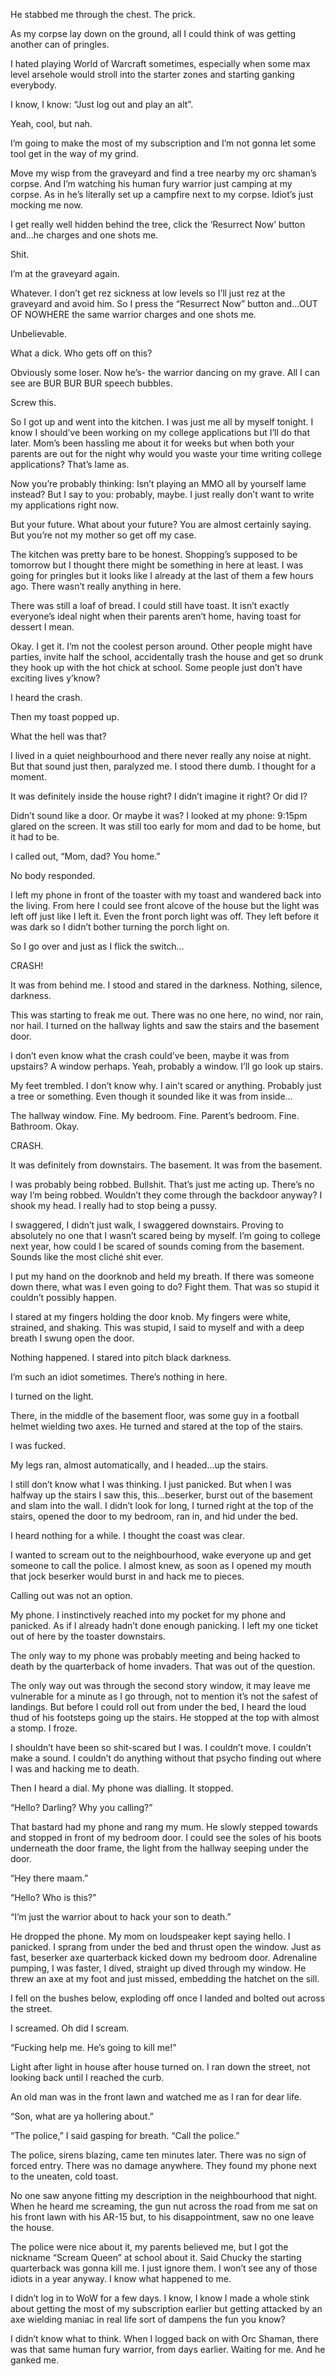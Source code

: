 He stabbed me through the chest. The prick.

As my corpse lay down on the ground, all I could think of was getting another can of pringles.

I hated playing World of Warcraft sometimes, especially when some max level arsehole would stroll into the starter zones and starting ganking everybody.

I know, I know: “Just log out and play an alt”.

Yeah, cool, but nah.

I’m going to make the most of my subscription and I’m not gonna let some tool get in the way of my grind.

Move my wisp from the graveyard and find a tree nearby my orc shaman’s corpse. And I’m watching his human fury warrior just camping at my corpse. As in he’s literally set up a campfire next to my corpse. Idiot’s just mocking me now.

I get really well hidden behind the tree, click the ‘Resurrect Now’ button and…he charges and one shots me.

Shit.

I’m at the graveyard again.

Whatever. I don’t get rez sickness at low levels so I’ll just rez at the graveyard and avoid him. So I press the “Resurrect Now” button and…OUT OF NOWHERE the same warrior charges and one shots me.

Unbelievable.

What a dick. Who gets off on this?

Obviously some loser. Now he’s- the warrior dancing on my grave. All I can see are BUR BUR BUR speech bubbles.

Screw this.

So I got up and went into the kitchen. I was just me all by myself tonight. I know I should’ve been working on my college applications but I’ll do that later. Mom’s been hassling me about it for weeks but when both your parents are out for the night why would you waste your time writing college applications? That’s lame as.

Now you’re probably thinking: Isn’t playing an MMO all by yourself lame instead? But I say to you: probably, maybe. I just really don’t want to write my applications right now.

But your future. What about your future? You are almost certainly saying. But you’re not my mother so get off my case.

The kitchen was pretty bare to be honest. Shopping’s supposed to be tomorrow but I thought there might be something in here at least. I was going for pringles but it looks like I already at the last of them a few hours ago. There wasn’t really anything in here.

There was still a loaf of bread. I could still have toast. It isn’t exactly everyone’s ideal night when their parents aren’t home, having toast for dessert I mean.

Okay. I get it. I’m not the coolest person around. Other people might have parties, invite half the school, accidentally trash the house and get so drunk they hook up with the hot chick at school. Some people just don’t have exciting lives y’know?

I heard the crash.

Then my toast popped up.

What the hell was that?

I lived in a quiet neighbourhood and there never really any noise at night. But that sound just then, paralyzed me. I stood there dumb. I thought for a moment.

It was definitely inside the house right? I didn’t imagine it right? Or did I?

Didn’t sound like a door. Or maybe it was? I looked at my phone: 9:15pm glared on the screen. It was still too early for mom and dad to be home, but it had to be.

I called out, “Mom, dad? You home.”

No body responded.

I left my phone in front of the toaster with my toast and wandered back into the living. From here I could see front alcove of the house but the light was left off just like I left it. Even the front porch light was off. They left before it was dark so I didn’t bother turning the porch light on.

So I go over and just as I flick the switch…

CRASH!

It was from behind me. I stood and stared in the darkness. Nothing, silence, darkness.

This was starting to freak me out. There was no one here, no wind, nor rain, nor hail. I turned on the hallway lights and saw the stairs and the basement door.

I don’t even know what the crash could’ve been, maybe it was from upstairs? A window perhaps. Yeah, probably a window. I’ll go look up stairs.

My feet trembled. I don’t know why. I ain’t scared or anything. Probably just a tree or something. Even though it sounded like it was from inside…

The hallway window. Fine. My bedroom. Fine. Parent’s bedroom. Fine. Bathroom. Okay.

CRASH.

It was definitely from downstairs. The basement. It was from the basement.

I was probably being robbed. Bullshit. That’s just me acting up. There’s no way I’m being robbed. Wouldn’t they come through the backdoor anyway? I shook my head. I really had to stop being a pussy.

I swaggered, I didn’t just walk, I swaggered downstairs. Proving to absolutely no one that I wasn’t scared being by myself. I’m going to college next year, how could I be scared of sounds coming from the basement. Sounds like the most cliché shit ever.

I put my hand on the doorknob and held my breath. If there was someone down there, what was I even going to do? Fight them. That was so stupid it couldn’t possibly happen.

I stared at my fingers holding the door knob. My fingers were white, strained, and shaking. This was stupid, I said to myself and with a deep breath I swung open the door.

Nothing happened. I stared into pitch black darkness.

I’m such an idiot sometimes. There’s nothing in here.

I turned on the light.

There, in the middle of the basement floor, was some guy in a football helmet wielding two axes. He turned and stared at the top of the stairs.

I was fucked.

My legs ran, almost automatically, and I headed…up the stairs.

I still don’t know what I was thinking. I just panicked. But when I was halfway up the stairs I saw this, this…beserker, burst out of the basement and slam into the wall. I didn’t look for long, I turned right at the top of the stairs, opened the door to my bedroom, ran in, and hid under the bed.

I heard nothing for a while. I thought the coast was clear.

I wanted to scream out to the neighbourhood, wake everyone up and get someone to call the police. I almost knew, as soon as I opened my mouth that jock beserker would burst in and hack me to pieces.

Calling out was not an option.

My phone. I instinctively reached into my pocket for my phone and panicked. As if I already hadn’t done enough panicking. I left my one ticket out of here by the toaster downstairs.

The only way to my phone was probably meeting and being hacked to death by the quarterback of home invaders. That was out of the question.

The only way out was through the second story window, it may leave me vulnerable for a minute as I go through, not to mention it’s not the safest of landings. But before I could roll out from under the bed, I heard the loud thud of his footsteps going up the stairs. He stopped at the top with almost a stomp. I froze.

I shouldn’t have been so shit-scared but I was. I couldn’t move. I couldn’t make a sound. I couldn’t do anything without that psycho finding out where I was and hacking me to death.

Then I heard a dial. My phone was dialling. It stopped.

“Hello? Darling? Why you calling?”

That bastard had my phone and rang my mum. He slowly stepped towards and stopped in front of my bedroom door. I could see the soles of his boots underneath the door frame, the light from the hallway seeping under the door.

“Hey there maam.”

“Hello? Who is this?”

“I’m just the warrior about to hack your son to death.”

He dropped the phone. My mom on loudspeaker kept saying hello. I panicked. I sprang from under the bed and thrust open the window. Just as fast, beserker axe quarterback kicked down my bedroom door. Adrenaline pumping, I was faster, I dived, straight up dived through my window. He threw an axe at my foot and just missed, embedding the hatchet on the sill.

I fell on the bushes below, exploding off once I landed and bolted out across the street.

I screamed. Oh did I scream. 

“Fucking help me. He’s going to kill me!”

Light after light in house after house turned on. I ran down the street, not looking back until I reached the curb.

An old man was in the front lawn and watched me as I ran for dear life.

“Son, what are ya hollering about.”

“The police,” I said gasping for breath. “Call the police.”

The police, sirens blazing, came ten minutes later. There was no sign of forced entry. There was no damage anywhere. They found my phone next to the uneaten, cold toast.

No one saw anyone fitting my description in the neighbourhood that night. When he heard me screaming, the gun nut across the road from me sat on his front lawn with his AR-15 but, to his disappointment, saw no one leave the house.

The police were nice about it, my parents believed me, but I got the nickname “Scream Queen” at school about it. Said Chucky the starting quarterback was gonna kill me. I just ignore them. I won’t see any of those idiots in a year anyway. I know what happened to me.

I didn’t log in to WoW for a few days. I know, I know I made a whole stink about getting the most of my subscription earlier but getting attacked by an axe wielding maniac in real life sort of dampens the fun you know?

I didn’t know what to think. When I logged back on with Orc Shaman, there was that same human fury warrior, from days earlier. Waiting for me. And he ganked me.